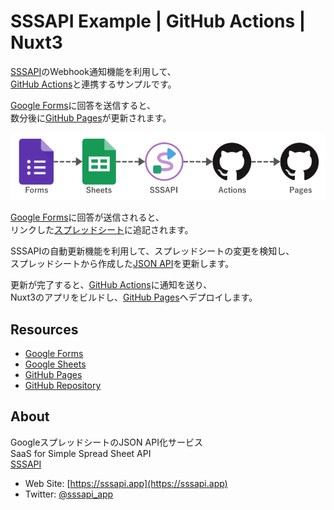 # SSSAPI Example | GitHub Actions | Nuxt3

[SSSAPI](https://sssapi.app/ogp.png)のWebhook通知機能を利用して、  
[GitHub Actions](https://github.co.jp/features/actions)と連携するサンプルです。

[Google Forms](https://forms.gle/PGXB4uuqbQDra4mC9)に回答を送信すると、  
数分後に[GitHub Pages](https://sssapi.github.io/example-webhook-github-nuxt3/)が更新されます。

![OGP](https://raw.githubusercontent.com/sssapi/example-webhook-github-nuxt3/main/.images/images.png)

[Google Forms](https://forms.gle/PGXB4uuqbQDra4mC9)に回答が送信されると、  
リンクした[スプレッドシート](https://docs.google.com/spreadsheets/d/1eHkZMWH2Mkd1WLI5VfYWjIxcb72szH8PU26ZYOoiOqo/edit#gid=881105740)に追記されます。

SSSAPIの自動更新機能を利用して、スプレッドシートの変更を検知し、  
スプレッドシートから作成した[JSON API](https://api.sssapi.app/LrBc1kSx12Hq4VCmge0MP)を更新します。

更新が完了すると、[GitHub Actions](https://github.com/sssapi/example-webhook-github-nuxt3/actions)に通知を送り、  
Nuxt3のアプリをビルドし、[GitHub Pages](https://sssapi.github.io/example-webhook-github-nuxt3/)へデプロイします。

## Resources

- [Google Forms](https://forms.gle/PGXB4uuqbQDra4mC9)
- [Google Sheets](https://docs.google.com/spreadsheets/d/1eHkZMWH2Mkd1WLI5VfYWjIxcb72szH8PU26ZYOoiOqo/edit#gid=881105740)
- [GitHub Pages](https://sssapi.github.io/example-webhook-github-nuxt3/)
- [GitHub Repository](https://github.com/sssapi/example-webhook-github-nuxt3)

## About

GoogleスプレッドシートのJSON API化サービス  
SaaS for Simple Spread Sheet API  
[SSSAPI](https://sssapi.app)

- Web Site: [https://sssapi.app](https://sssapi.app)
- Twitter: [@sssapi_app](https://twitter.com/sssapi_app)